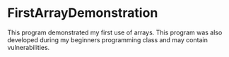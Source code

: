 # FirstArrayDemonstration
This program demonstrated my first use of arrays.
This program was also developed during my beginners programming class and may contain vulnerabilities.

